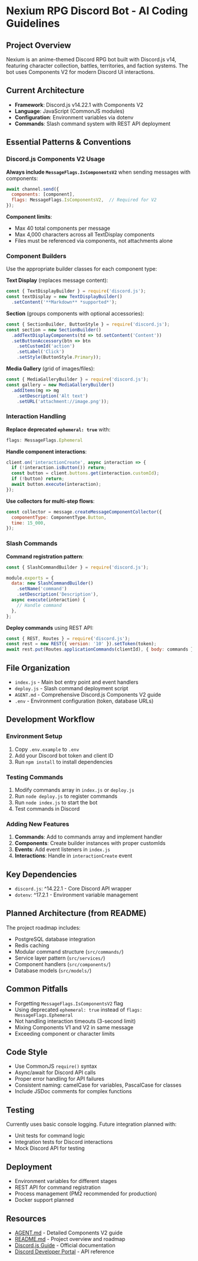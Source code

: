 # Nexium RPG Discord Bot - AI Coding Guidelines

## Project Overview
Nexium is an anime-themed Discord RPG bot built with Discord.js v14, featuring character collection, battles, territories, and faction systems. The bot uses Components V2 for modern Discord UI interactions.

## Current Architecture
- **Framework**: Discord.js v14.22.1 with Components V2
- **Language**: JavaScript (CommonJS modules)
- **Configuration**: Environment variables via dotenv
- **Commands**: Slash command system with REST API deployment

## Essential Patterns & Conventions

### Discord.js Components V2 Usage
**Always include `MessageFlags.IsComponentsV2`** when sending messages with components:
```js
await channel.send({
  components: [component],
  flags: MessageFlags.IsComponentsV2,  // Required for V2
});
```

**Component limits**:
- Max 40 total components per message
- Max 4,000 characters across all TextDisplay components
- Files must be referenced via components, not attachments alone

### Component Builders
Use the appropriate builder classes for each component type:

**Text Display** (replaces message content):
```js
const { TextDisplayBuilder } = require('discord.js');
const textDisplay = new TextDisplayBuilder()
  .setContent('**Markdown** *supported*');
```

**Section** (groups components with optional accessories):
```js
const { SectionBuilder, ButtonStyle } = require('discord.js');
const section = new SectionBuilder()
  .addTextDisplayComponents(td => td.setContent('Content'))
  .setButtonAccessory(btn => btn
    .setCustomId('action')
    .setLabel('Click')
    .setStyle(ButtonStyle.Primary));
```

**Media Gallery** (grid of images/files):
```js
const { MediaGalleryBuilder } = require('discord.js');
const gallery = new MediaGalleryBuilder()
  .addItems(mg => mg
    .setDescription('Alt text')
    .setURL('attachment://image.png'));
```

### Interaction Handling
**Replace deprecated `ephemeral: true`** with:
```js
flags: MessageFlags.Ephemeral
```

**Handle component interactions**:
```js
client.on('interactionCreate', async interaction => {
  if (!interaction.isButton()) return;
  const button = client.buttons.get(interaction.customId);
  if (!button) return;
  await button.execute(interaction);
});
```

**Use collectors for multi-step flows**:
```js
const collector = message.createMessageComponentCollector({
  componentType: ComponentType.Button,
  time: 15_000,
});
```

### Slash Commands
**Command registration pattern**:
```js
const { SlashCommandBuilder } = require('discord.js');

module.exports = {
  data: new SlashCommandBuilder()
    .setName('command')
    .setDescription('Description'),
  async execute(interaction) {
    // Handle command
  },
};
```

**Deploy commands** using REST API:
```js
const { REST, Routes } = require('discord.js');
const rest = new REST({ version: '10' }).setToken(token);
await rest.put(Routes.applicationCommands(clientId), { body: commands });
```

## File Organization
- `index.js` - Main bot entry point and event handlers
- `deploy.js` - Slash command deployment script
- `AGENT.md` - Comprehensive Discord.js Components V2 guide
- `.env` - Environment configuration (token, database URLs)

## Development Workflow

### Environment Setup
1. Copy `.env.example` to `.env`
2. Add your Discord bot token and client ID
3. Run `npm install` to install dependencies

### Testing Commands
1. Modify commands array in `index.js` or `deploy.js`
2. Run `node deploy.js` to register commands
3. Run `node index.js` to start the bot
4. Test commands in Discord

### Adding New Features
1. **Commands**: Add to commands array and implement handler
2. **Components**: Create builder instances with proper customIds
3. **Events**: Add event listeners in `index.js`
4. **Interactions**: Handle in `interactionCreate` event

## Key Dependencies
- `discord.js`: ^14.22.1 - Core Discord API wrapper
- `dotenv`: ^17.2.1 - Environment variable management

## Planned Architecture (from README)
The project roadmap includes:
- PostgreSQL database integration
- Redis caching
- Modular command structure (`src/commands/`)
- Service layer pattern (`src/services/`)
- Component handlers (`src/components/`)
- Database models (`src/models/`)

## Common Pitfalls
- Forgetting `MessageFlags.IsComponentsV2` flag
- Using deprecated `ephemeral: true` instead of `flags: MessageFlags.Ephemeral`
- Not handling interaction timeouts (3-second limit)
- Mixing Components V1 and V2 in same message
- Exceeding component or character limits

## Code Style
- Use CommonJS `require()` syntax
- Async/await for Discord API calls
- Proper error handling for API failures
- Consistent naming: camelCase for variables, PascalCase for classes
- Include JSDoc comments for complex functions

## Testing
Currently uses basic console logging. Future integration planned with:
- Unit tests for command logic
- Integration tests for Discord interactions
- Mock Discord API for testing

## Deployment
- Environment variables for different stages
- REST API for command registration
- Process management (PM2 recommended for production)
- Docker support planned

## Resources
- [AGENT.md](D:\Nexium\Nexium-RPG\AGENT.md) - Detailed Components V2 guide
- [README.md](D:\Nexium\Nexium-RPG\README.md) - Project overview and roadmap
- [Discord.js Guide](https://discordjs.guide/) - Official documentation
- [Discord Developer Portal](https://discord.com/developers/docs) - API reference</content>